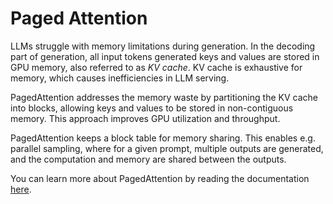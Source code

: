 # Paged Attention

LLMs struggle with memory limitations during generation. In the decoding part of generation, all input tokens generated keys and values are stored in GPU memory, also referred to as _KV cache_. KV cache is exhaustive for memory, which causes inefficiencies in LLM serving.

PagedAttention addresses the memory waste by partitioning the KV cache into blocks, allowing keys and values to be stored in non-contiguous memory. This approach improves GPU utilization and throughput.

PagedAttention keeps a block table for memory sharing. This enables e.g. parallel sampling, where for a given prompt, multiple outputs are generated, and the computation and memory are shared between the outputs.

You can learn more about PagedAttention by reading the documentation [here](https://vllm.ai/).
